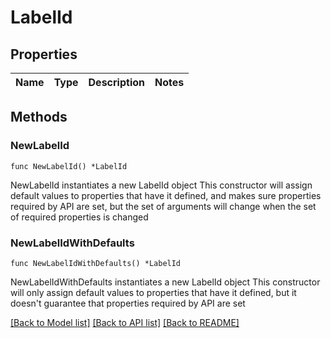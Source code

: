 # LabelId

## Properties

Name | Type | Description | Notes
------------ | ------------- | ------------- | -------------

## Methods

### NewLabelId

`func NewLabelId() *LabelId`

NewLabelId instantiates a new LabelId object
This constructor will assign default values to properties that have it defined,
and makes sure properties required by API are set, but the set of arguments
will change when the set of required properties is changed

### NewLabelIdWithDefaults

`func NewLabelIdWithDefaults() *LabelId`

NewLabelIdWithDefaults instantiates a new LabelId object
This constructor will only assign default values to properties that have it defined,
but it doesn't guarantee that properties required by API are set


[[Back to Model list]](../README.md#documentation-for-models) [[Back to API list]](../README.md#documentation-for-api-endpoints) [[Back to README]](../README.md)


